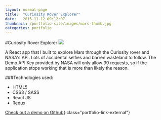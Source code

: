 ```yaml
---
layout: normal-page
title:  "Curiosity Rover Explorer"
date:   2015-11-12 09:12:07
thumbnail: /portfolio-site/images/mars-thumb.jpg
categories: portfolio
---
```

#Curiosity Rover Explorer
<img src="{{ site.baseurl }}/images/mars.jpg" class="showcase" />

A React app that I built to explore Mars through the Curiosity rover and NASA's API. Lots of accidental selfies and barren wasteland to follow.  The Demo API Key provided by NASA will only allow 30 requests, so if the application stops working that is more than likely the reason.

###Technologies used:
* HTML5
* CSS3 / SASS
* React JS
* Redux

[Check out a demo on Github](http://zdivozzo.github.io/curiosity-rover/){:class="portfolio-link-external"}
